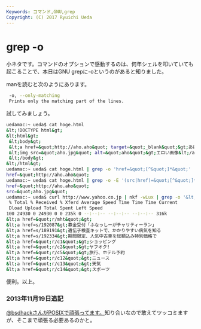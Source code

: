 ```yaml
---
Keywords: コマンド,GNU,grep
Copyright: (C) 2017 Ryuichi Ueda
---
```


# grep -o
小ネタです。コマンドのオプションで感動するのは、何年シェルを叩いていても起こることで、本日はGNU grepに-oというのがあると知りました。

manを読むと次のようにあります。

```bash
 -o, --only-matching
 Prints only the matching part of the lines.
```

試してみましょう。
```bash
uedamac:~ ueda$ cat hoge.html
&lt;!DOCTYPE html&gt;
&lt;html&gt;
 &lt;body&gt;
 &lt;a href=&quot;http://aho.aho&quot; target=&quot;_blank&quot;&gt;あほ&lt;/a&gt;
 &lt;img src=&quot;aho.jpg&quot; alt=&quot;aho&quot;&gt;エロい画像&lt;/a&gt;
 &lt;/body&gt;
&lt;/html&gt;
uedamac:~ ueda$ cat hoge.html | grep -o 'href=&quot;[^&quot;]*&quot;'
href=&quot;http://aho.aho&quot;
uedamac:~ ueda$ cat hoge.html | grep -o -E '(src|href)=&quot;[^&quot;]*&quot;'
href=&quot;http://aho.aho&quot;
src=&quot;aho.jpg&quot;
uedamac:~ ueda$ curl http://www.yahoo.co.jp | nkf -wLux | grep -o '&lt;a href=[^&lt;]*' | head
 % Total % Received % Xferd Average Speed Time Time Time Current
 Dload Upload Total Spent Left Speed
100 24930 0 24930 0 0 235k 0 --:--:-- --:--:-- --:--:-- 316k
&lt;a href=&quot;r/mht&quot;&gt;
&lt;a href=s/192087&gt;募金受付「ふなっしーがチャリティーラン」 
&lt;a href=s/189191&gt;遺伝子検査キットで、かかりやすい病気を知る 
&lt;a href=s/192334&gt;期間限定、人気中古車を総額込み特別価格で 
&lt;a href=&quot;r/c1&quot;&gt;ショッピング 
&lt;a href=&quot;r/c2&quot;&gt;ヤフオク!
&lt;a href=&quot;r/c5&quot;&gt;旅行、ホテル予約 
&lt;a href=&quot;r/c12&quot;&gt;ニュース 
&lt;a href=&quot;r/c13&quot;&gt;天気 
&lt;a href=&quot;r/c14&quot;&gt;スポーツ 
```

便利。以上。

<h3>2013年11月19日追記</h3>

<a href="http://blog.bsdhack.org/" target="_blank">\@bsdhackさんがPOSIXで頑張ってます。</a>知り合いなので敢えてツッコミますが、そこまで頑張る必要あるのかと。
